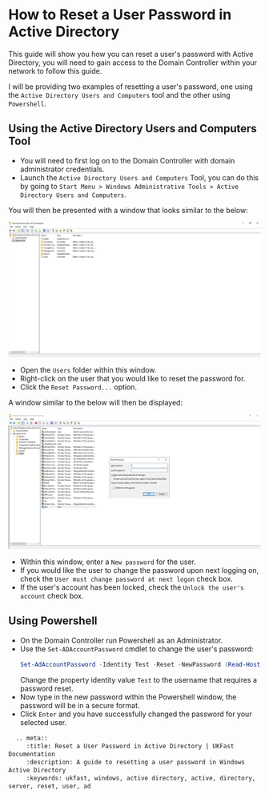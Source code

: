 # How to Reset a User Password in Active Directory

This guide will show you how you can reset a user's password with Active Directory, you will need to gain access to the Domain Controller within your network to follow this guide.

I will be providing two examples of resetting a user's password, one using the `Active Directory Users and Computers` tool and the other using `Powershell`.

## Using the Active Directory Users and Computers Tool

- You will need to first log on to the Domain Controller with domain administrator credentials.
- Launch the `Active Directory Users and Computers` Tool, you can do this by going to `Start Menu > Windows Administrative Tools > Active Directory Users and Computers`.

You will then be presented with a window that looks similar to the below:

![AD Users and Computers](files/resetpassword/AD_userandcomputers.PNG)

- Open the `Users` folder within this window.
- Right-click on the user that you would like to reset the password for.
- Click the `Reset Password...` option.

A window similar to the below will then be displayed:

![AD reset](files/resetpassword/AD_reset.PNG)

- Within this window, enter a `New password` for the user.
- If you would like the user to change the password upon next logging on, check the `User must change password at next logon` check box.
- If the user's account has been locked, check the `Unlock the user's account` check box.

## Using Powershell

- On the Domain Controller run Powershell as an Administrator.
- Use the `Set-ADAccountPassword` cmdlet to change the user's password:
  ``` Powershell
  Set-AdAccountPassword -Identity Test -Reset -NewPassword (Read-Host -AsSecureString)
  ```   
  Change the property identity value `Test` to the username that requires a password reset.
- Now type in the new password within the Powershell window, the password will be in a secure format.
- Click `Enter` and you have successfully changed the password for your selected user.

```eval_rst
  .. meta::
     :title: Reset a User Password in Active Directory | UKFast Documentation
     :description: A guide to resetting a user password in Windows Active Directory
     :keywords: ukfast, windows, active directory, active, directory, server, reset, user, ad